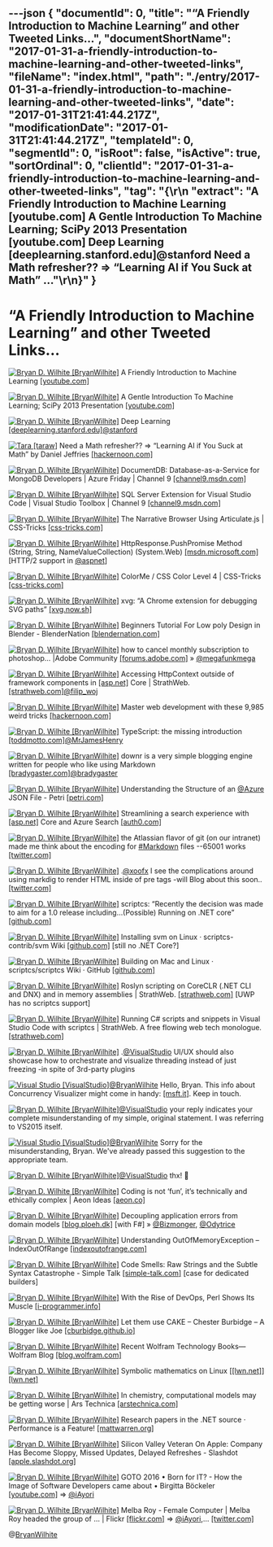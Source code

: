 ---json
{
  "documentId": 0,
  "title": "“A Friendly Introduction to Machine Learning” and other Tweeted Links…",
  "documentShortName": "2017-01-31-a-friendly-introduction-to-machine-learning-and-other-tweeted-links",
  "fileName": "index.html",
  "path": "./entry/2017-01-31-a-friendly-introduction-to-machine-learning-and-other-tweeted-links",
  "date": "2017-01-31T21:41:44.217Z",
  "modificationDate": "2017-01-31T21:41:44.217Z",
  "templateId": 0,
  "segmentId": 0,
  "isRoot": false,
  "isActive": true,
  "sortOrdinal": 0,
  "clientId": "2017-01-31-a-friendly-introduction-to-machine-learning-and-other-tweeted-links",
  "tag": "{\r\n  \"extract\": \"A Friendly Introduction to Machine Learning [youtube.com] A Gentle Introduction To Machine Learning; SciPy 2013 Presentation [youtube.com] Deep Learning [deeplearning.stanford.edu]@stanford Need a Math refresher?? =&gt; “Learning AI if You Suck at Math” ...\"\r\n}"
}
---

# “A Friendly Introduction to Machine Learning” and other Tweeted Links…

[<img alt="Bryan D. Wilhite [BryanWilhite]" src="https://songhay.blob.core.windows.net/shared-social-twitter/BryanWilhite.jpeg">](http://t.co/UNdqV0Z1zz "Bryan D. Wilhite [BryanWilhite]") A Friendly Introduction to Machine Learning [[youtube.com]](https://www.youtube.com/watch?v=IpGxLWOIZy4)

[<img alt="Bryan D. Wilhite [BryanWilhite]" src="https://songhay.blob.core.windows.net/shared-social-twitter/BryanWilhite.jpeg">](http://t.co/UNdqV0Z1zz "Bryan D. Wilhite [BryanWilhite]") A Gentle Introduction To Machine Learning; SciPy 2013 Presentation [[youtube.com]](https://www.youtube.com/watch?v=NOm1zA_Cats)

[<img alt="Bryan D. Wilhite [BryanWilhite]" src="https://songhay.blob.core.windows.net/shared-social-twitter/BryanWilhite.jpeg">](http://t.co/UNdqV0Z1zz "Bryan D. Wilhite [BryanWilhite]") Deep Learning [[deeplearning.stanford.edu]](http://deeplearning.stanford.edu/)[@stanford](http://twitter.com/stanford)

[<img alt="Tara [taraw]" src="https://songhay.blob.core.windows.net/shared-social-twitter/taraw.jpeg">](http://t.co/4HS7ZMeZq4 "Tara [taraw]") Need a Math refresher?? =&gt; “Learning AI if You Suck at Math” by Daniel Jeffries [[hackernoon.com]](https://hackernoon.com/learning-ai-if-you-suck-at-math-8bdfb4b79037#.6810bwvo9)

[<img alt="Bryan D. Wilhite [BryanWilhite]" src="https://songhay.blob.core.windows.net/shared-social-twitter/BryanWilhite.jpeg">](http://t.co/UNdqV0Z1zz "Bryan D. Wilhite [BryanWilhite]") DocumentDB: Database-as-a-Service for MongoDB Developers | Azure Friday | Channel 9 [[channel9.msdn.com]](https://channel9.msdn.com/Shows/Azure-Friday/DocumentDB-Database-as-a-Service-for-MongoDB-Developers)

[<img alt="Bryan D. Wilhite [BryanWilhite]" src="https://songhay.blob.core.windows.net/shared-social-twitter/BryanWilhite.jpeg">](http://t.co/UNdqV0Z1zz "Bryan D. Wilhite [BryanWilhite]") SQL Server Extension for Visual Studio Code | Visual Studio Toolbox | Channel 9 [[channel9.msdn.com]](https://channel9.msdn.com/Shows/Visual-Studio-Toolbox/SQL-Server-Extension-for-Visual-Studio-Code)

[<img alt="Bryan D. Wilhite [BryanWilhite]" src="https://songhay.blob.core.windows.net/shared-social-twitter/BryanWilhite.jpeg">](http://t.co/UNdqV0Z1zz "Bryan D. Wilhite [BryanWilhite]") The Narrative Browser Using Articulate.js | CSS-Tricks [[css-tricks.com]](https://css-tricks.com/using-the-speech-synthesis-api-to-create-articulate-js/)

[<img alt="Bryan D. Wilhite [BryanWilhite]" src="https://songhay.blob.core.windows.net/shared-social-twitter/BryanWilhite.jpeg">](http://t.co/UNdqV0Z1zz "Bryan D. Wilhite [BryanWilhite]") HttpResponse.PushPromise Method (String, String, NameValueCollection) (System.Web) [[msdn.microsoft.com]](https://msdn.microsoft.com/en-us/library/dn823340(v=vs.110).aspx) [HTTP/2 support in [@aspnet](http://twitter.com/aspnet)]

[<img alt="Bryan D. Wilhite [BryanWilhite]" src="https://songhay.blob.core.windows.net/shared-social-twitter/BryanWilhite.jpeg">](http://t.co/UNdqV0Z1zz "Bryan D. Wilhite [BryanWilhite]") ColorMe / CSS Color Level 4 | CSS-Tricks [[css-tricks.com]](https://css-tricks.com/colorme-css-color-level-4/)

[<img alt="Bryan D. Wilhite [BryanWilhite]" src="https://songhay.blob.core.windows.net/shared-social-twitter/BryanWilhite.jpeg">](http://t.co/UNdqV0Z1zz "Bryan D. Wilhite [BryanWilhite]") xvg: “A Chrome extension for debugging SVG paths” [[xvg.now.sh]](https://xvg.now.sh/)

[<img alt="Bryan D. Wilhite [BryanWilhite]" src="https://songhay.blob.core.windows.net/shared-social-twitter/BryanWilhite.jpeg">](http://t.co/UNdqV0Z1zz "Bryan D. Wilhite [BryanWilhite]") Beginners Tutorial For Low poly Design in Blender - BlenderNation [[blendernation.com]](https://www.blendernation.com/2017/01/04/beginners-tutorial-low-poly-design-blender/)

[<img alt="Bryan D. Wilhite [BryanWilhite]" src="https://songhay.blob.core.windows.net/shared-social-twitter/BryanWilhite.jpeg">](http://t.co/UNdqV0Z1zz "Bryan D. Wilhite [BryanWilhite]") how to cancel monthly subscription to photoshop... |Adobe Community [[forums.adobe.com]](https://forums.adobe.com/thread/1372913) » [@megafunkmega](http://twitter.com/megafunkmega)

[<img alt="Bryan D. Wilhite [BryanWilhite]" src="https://songhay.blob.core.windows.net/shared-social-twitter/BryanWilhite.jpeg">](http://t.co/UNdqV0Z1zz "Bryan D. Wilhite [BryanWilhite]") Accessing HttpContext outside of framework components in [[asp.net]](http://ASP.NET) Core | StrathWeb. [[strathweb.com]](http://www.strathweb.com/2016/12/accessing-httpcontext-outside-of-framework-components-in-asp-net-core/)[@filip_woj](http://twitter.com/filip_woj)

[<img alt="Bryan D. Wilhite [BryanWilhite]" src="https://songhay.blob.core.windows.net/shared-social-twitter/BryanWilhite.jpeg">](http://t.co/UNdqV0Z1zz "Bryan D. Wilhite [BryanWilhite]") Master web development with these 9,985 weird tricks [[hackernoon.com]](https://hackernoon.com/master-web-development-with-these-9-985-weird-tricks-77c71d1d96f3#.pgvlselpy)

[<img alt="Bryan D. Wilhite [BryanWilhite]" src="https://songhay.blob.core.windows.net/shared-social-twitter/BryanWilhite.jpeg">](http://t.co/UNdqV0Z1zz "Bryan D. Wilhite [BryanWilhite]") TypeScript: the missing introduction [[toddmotto.com]](https://toddmotto.com/typescript-the-missing-introduction)[@MrJamesHenry](http://twitter.com/MrJamesHenry)

[<img alt="Bryan D. Wilhite [BryanWilhite]" src="https://songhay.blob.core.windows.net/shared-social-twitter/BryanWilhite.jpeg">](http://t.co/UNdqV0Z1zz "Bryan D. Wilhite [BryanWilhite]") downr is a very simple blogging engine written for people who like using Markdown [[bradygaster.com]](http://www.bradygaster.com/posts/introducing-downr)[@bradygaster](http://twitter.com/bradygaster)

[<img alt="Bryan D. Wilhite [BryanWilhite]" src="https://songhay.blob.core.windows.net/shared-social-twitter/BryanWilhite.jpeg">](http://t.co/UNdqV0Z1zz "Bryan D. Wilhite [BryanWilhite]") Understanding the Structure of an [@Azure](http://twitter.com/Azure) JSON File - Petri [[petri.com]](https://www.petri.com/understanding-structure-azure-json-file)

[<img alt="Bryan D. Wilhite [BryanWilhite]" src="https://songhay.blob.core.windows.net/shared-social-twitter/BryanWilhite.jpeg">](http://t.co/UNdqV0Z1zz "Bryan D. Wilhite [BryanWilhite]") Streamlining a search experience with [[asp.net]](http://ASP.NET) Core and Azure Search [[auth0.com]](https://auth0.com/blog/azure-search-with-aspnetcore/)

[<img alt="Bryan D. Wilhite [BryanWilhite]" src="https://songhay.blob.core.windows.net/shared-social-twitter/BryanWilhite.jpeg">](http://t.co/UNdqV0Z1zz "Bryan D. Wilhite [BryanWilhite]") the Atlassian flavor of git (on our intranet) made me think about the encoding for [#Markdown](http://twitter.com/search?q=%23Markdown) files --65001 works [[twitter.com]](https://twitter.com/BryanWilhite/status/824774652505436161/photo/1)

[<img alt="Bryan D. Wilhite [BryanWilhite]" src="https://songhay.blob.core.windows.net/shared-social-twitter/BryanWilhite.jpeg">](http://t.co/UNdqV0Z1zz "Bryan D. Wilhite [BryanWilhite]") .[@xoofx](http://twitter.com/xoofx) I see the complications around using markdig to render HTML inside of pre tags -will Blog about this soon.. [[twitter.com]](https://twitter.com/BryanWilhite/status/824878655952162816/photo/1)

[<img alt="Bryan D. Wilhite [BryanWilhite]" src="https://songhay.blob.core.windows.net/shared-social-twitter/BryanWilhite.jpeg">](http://t.co/UNdqV0Z1zz "Bryan D. Wilhite [BryanWilhite]") scriptcs: “Recently the decision was made to aim for a 1.0 release including…(Possible) Running on .NET core” [[github.com]](https://github.com/scriptcs/scriptcs/wiki/1.0)

[<img alt="Bryan D. Wilhite [BryanWilhite]" src="https://songhay.blob.core.windows.net/shared-social-twitter/BryanWilhite.jpeg">](http://t.co/UNdqV0Z1zz "Bryan D. Wilhite [BryanWilhite]") Installing svm on Linux · scriptcs-contrib/svm Wiki [[github.com]](https://github.com/scriptcs-contrib/svm/wiki/Installing%20svm%20on%20Linux) [still no .NET Core?]

[<img alt="Bryan D. Wilhite [BryanWilhite]" src="https://songhay.blob.core.windows.net/shared-social-twitter/BryanWilhite.jpeg">](http://t.co/UNdqV0Z1zz "Bryan D. Wilhite [BryanWilhite]") Building on Mac and Linux · scriptcs/scriptcs Wiki · GitHub [[github.com]](https://github.com/scriptcs/scriptcs/wiki/Building-on-Mac-and-Linux)

[<img alt="Bryan D. Wilhite [BryanWilhite]" src="https://songhay.blob.core.windows.net/shared-social-twitter/BryanWilhite.jpeg">](http://t.co/UNdqV0Z1zz "Bryan D. Wilhite [BryanWilhite]") Roslyn scripting on CoreCLR (.NET CLI and DNX) and in memory assemblies | StrathWeb. [[strathweb.com]](http://www.strathweb.com/2016/03/roslyn-scripting-on-coreclr-net-cli-and-dnx-and-in-memory-assemblies/) [UWP has no scriptcs support]

[<img alt="Bryan D. Wilhite [BryanWilhite]" src="https://songhay.blob.core.windows.net/shared-social-twitter/BryanWilhite.jpeg">](http://t.co/UNdqV0Z1zz "Bryan D. Wilhite [BryanWilhite]") Running C# scripts and snippets in Visual Studio Code with scriptcs | StrathWeb. A free flowing web tech monologue. [[strathweb.com]](http://www.strathweb.com/2015/11/running-c-scripts-and-snippets-in-visual-studio-code-with-scriptcs/)

[<img alt="Bryan D. Wilhite [BryanWilhite]" src="https://songhay.blob.core.windows.net/shared-social-twitter/BryanWilhite.jpeg">](http://t.co/UNdqV0Z1zz "Bryan D. Wilhite [BryanWilhite]") .[@VisualStudio](http://twitter.com/VisualStudio) UI/UX should also showcase how to orchestrate and visualize threading instead of just freezing -in spite of 3rd-party plugins

[<img alt="Visual Studio [VisualStudio]" src="https://songhay.blob.core.windows.net/shared-social-twitter/VisualStudio.png">](http://t.co/OqnL9IGcUY "Visual Studio [VisualStudio]")[@BryanWilhite](http://twitter.com/BryanWilhite) Hello, Bryan. This info about Concurrency Visualizer might come in handy: [[msft.it]](http://msft.it/60108rVH4). Keep in touch.

[<img alt="Bryan D. Wilhite [BryanWilhite]" src="https://songhay.blob.core.windows.net/shared-social-twitter/BryanWilhite.jpeg">](http://t.co/UNdqV0Z1zz "Bryan D. Wilhite [BryanWilhite]")[@VisualStudio](http://twitter.com/VisualStudio) your reply indicates your complete misunderstanding of my simple, original statement. I was referring to VS2015 itself.

[<img alt="Visual Studio [VisualStudio]" src="https://songhay.blob.core.windows.net/shared-social-twitter/VisualStudio.png">](http://t.co/OqnL9IGcUY "Visual Studio [VisualStudio]")[@BryanWilhite](http://twitter.com/BryanWilhite) Sorry for the misunderstanding, Bryan. We've already passed this suggestion to the appropriate team.

[<img alt="Bryan D. Wilhite [BryanWilhite]" src="https://songhay.blob.core.windows.net/shared-social-twitter/BryanWilhite.jpeg">](http://t.co/UNdqV0Z1zz "Bryan D. Wilhite [BryanWilhite]")[@VisualStudio](http://twitter.com/VisualStudio) thx! 🤠

[<img alt="Bryan D. Wilhite [BryanWilhite]" src="https://songhay.blob.core.windows.net/shared-social-twitter/BryanWilhite.jpeg">](http://t.co/UNdqV0Z1zz "Bryan D. Wilhite [BryanWilhite]") Coding is not ‘fun’, it’s technically and ethically complex | Aeon Ideas [[aeon.co]](https://aeon.co/ideas/coding-is-not-fun-it-s-technically-and-ethically-complex)

[<img alt="Bryan D. Wilhite [BryanWilhite]" src="https://songhay.blob.core.windows.net/shared-social-twitter/BryanWilhite.jpeg">](http://t.co/UNdqV0Z1zz "Bryan D. Wilhite [BryanWilhite]") Decoupling application errors from domain models [[blog.ploeh.dk]](http://blog.ploeh.dk/2017/01/03/decoupling-application-errors-from-domain-models/) [with F#] » [@Bizmonger](http://twitter.com/Bizmonger), [@Odytrice](http://twitter.com/Odytrice)

[<img alt="Bryan D. Wilhite [BryanWilhite]" src="https://songhay.blob.core.windows.net/shared-social-twitter/BryanWilhite.jpeg">](http://t.co/UNdqV0Z1zz "Bryan D. Wilhite [BryanWilhite]") Understanding OutOfMemoryException – IndexOutOfRange [[indexoutofrange.com]](http://indexoutofrange.com/Understanding-OutOfMemoryException/)

[<img alt="Bryan D. Wilhite [BryanWilhite]" src="https://songhay.blob.core.windows.net/shared-social-twitter/BryanWilhite.jpeg">](http://t.co/UNdqV0Z1zz "Bryan D. Wilhite [BryanWilhite]") Code Smells: Raw Strings and the Subtle Syntax Catastrophe - Simple Talk [[simple-talk.com]](https://www.simple-talk.com/dotnet/net-development/code-smells-raw-strings-subtle-syntax-catastrophe/) [case for dedicated builders]

[<img alt="Bryan D. Wilhite [BryanWilhite]" src="https://songhay.blob.core.windows.net/shared-social-twitter/BryanWilhite.jpeg">](http://t.co/UNdqV0Z1zz "Bryan D. Wilhite [BryanWilhite]") With the Rise of DevOps, Perl Shows Its Muscle [[i-programmer.info]](http://www.i-programmer.info/programming/perl/9649-with-the-rise-of-devops-perl-shows-its-muscle.html)

[<img alt="Bryan D. Wilhite [BryanWilhite]" src="https://songhay.blob.core.windows.net/shared-social-twitter/BryanWilhite.jpeg">](http://t.co/UNdqV0Z1zz "Bryan D. Wilhite [BryanWilhite]") Let them use CAKE – Chester Burbidge – A Blogger like Joe [[cburbidge.github.io]](http://cburbidge.github.io/let-them-use-cake/)

[<img alt="Bryan D. Wilhite [BryanWilhite]" src="https://songhay.blob.core.windows.net/shared-social-twitter/BryanWilhite.jpeg">](http://t.co/UNdqV0Z1zz "Bryan D. Wilhite [BryanWilhite]") Recent Wolfram Technology Books—Wolfram Blog [[blog.wolfram.com]](http://blog.wolfram.com/2017/01/09/recent-wolfram-technology-books/)

[<img alt="Bryan D. Wilhite [BryanWilhite]" src="https://songhay.blob.core.windows.net/shared-social-twitter/BryanWilhite.jpeg">](http://t.co/UNdqV0Z1zz "Bryan D. Wilhite [BryanWilhite]") Symbolic mathematics on Linux [[[lwn.net]](http://LWN.net)] [[lwn.net]](https://lwn.net/SubscriberLink/710537/31440d3205ea5d83/)

[<img alt="Bryan D. Wilhite [BryanWilhite]" src="https://songhay.blob.core.windows.net/shared-social-twitter/BryanWilhite.jpeg">](http://t.co/UNdqV0Z1zz "Bryan D. Wilhite [BryanWilhite]") In chemistry, computational models may be getting worse | Ars Technica [[arstechnica.com]](http://arstechnica.com/science/2017/01/in-chemistry-computational-models-may-be-getting-worse/)

[<img alt="Bryan D. Wilhite [BryanWilhite]" src="https://songhay.blob.core.windows.net/shared-social-twitter/BryanWilhite.jpeg">](http://t.co/UNdqV0Z1zz "Bryan D. Wilhite [BryanWilhite]") Research papers in the .NET source · Performance is a Feature! [[mattwarren.org]](http://mattwarren.org/2016/12/12/Research-papers-in-the-.NET-source/)

[<img alt="Bryan D. Wilhite [BryanWilhite]" src="https://songhay.blob.core.windows.net/shared-social-twitter/BryanWilhite.jpeg">](http://t.co/UNdqV0Z1zz "Bryan D. Wilhite [BryanWilhite]") Silicon Valley Veteran On Apple: Company Has Become Sloppy, Missed Updates, Delayed Refreshes - Slashdot [[apple.slashdot.org]](https://apple.slashdot.org/story/17/01/04/1521241/silicon-valley-veteran-on-apple-company-has-become-sloppy-missed-updates-delayed-refreshes-by-long?utm_source=feedly1.0mainlinkanon&utm_medium=feed)

[<img alt="Bryan D. Wilhite [BryanWilhite]" src="https://songhay.blob.core.windows.net/shared-social-twitter/BryanWilhite.jpeg">](http://t.co/UNdqV0Z1zz "Bryan D. Wilhite [BryanWilhite]") GOTO 2016 • Born for IT? - How the Image of Software Developers came about • Birgitta Böckeler [[youtube.com]](https://www.youtube.com/watch?v=wk1r4XaWwsM) =&gt; [@iAyori](http://twitter.com/iAyori)

[<img alt="Bryan D. Wilhite [BryanWilhite]" src="https://songhay.blob.core.windows.net/shared-social-twitter/BryanWilhite.jpeg">](http://t.co/UNdqV0Z1zz "Bryan D. Wilhite [BryanWilhite]") Melba Roy - Female Computer | Melba Roy headed the group of … | Flickr [[flickr.com]](https://www.flickr.com/photos/nasacommons/9467783474/in/dateposted/) =&gt; [@iAyori](http://twitter.com/iAyori),… [[twitter.com]](https://twitter.com/i/web/status/824667138854187010)

@[BryanWilhite](https://twitter.com/BryanWilhite)
